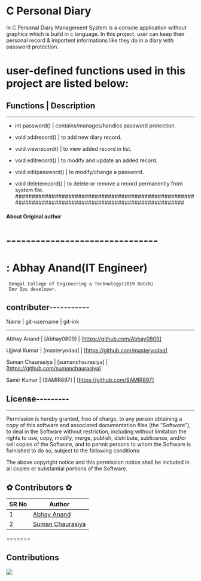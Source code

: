# C Personal Diary 

In C Personal Diary Management System is a console application without graphics which is build in c language. In this project, user can keep their personal record & importent informations like they do in a diary with password protection.

# user-defined functions used in this project are listed below:

   ## Functions       |  Description 
*********************************************************************************************************

- int password()      | contains/manages/handles password protection.

- void addrecord()    | to add new diary record.

- void viewrecord()   | to view added record in list.

- void editrecord()   | to modify and update an added record.

- void editpassword() | to modify/change a password.

- void deleterecord() | to delete or remove a record permanently from system file.
#########################################################################################################

#### About Original author 
# -------------------------------   
#  : Abhay Anand(IT Engineer)
     Bengal College of Engineering & Technology(2019 Batch)
     Dev Ops developer.

## contributer-----------
   Name            | git-username        | git-ink
   ************************************************************************************

Abhay Anand        |    [Abhay0809]      | [https://github.com/Abhay0809]

Ujjwal Kumar       |    [masteryodaa]    | [https://github.com/masteryodaa]

Suman Chaurasiya   |  [sumanchaurasiya]  | [https://github.com/sumanchaurasiya]

Samir Kumar        |     [SAMIR897]      | [https://github.com/SAMIR897]

## License---------
*******************************************************************************

Permission is hereby granted, free of charge, to any person obtaining a copy of this software and associated documentation files (the "Software"), to deal in the Software without restriction, including without limitation the rights to use, copy, modify, merge, publish, distribute, sublicense, and/or sell copies of the Software, and to permit persons to whom the Software is furnished to do so, subject to the following conditions:

The above copyright notice and this permission notice shall be included in all copies or substantial portions of the Software.


## ✿ Contributors ✿

SR No   | Author  
--- | ---
1 | [Abhay Anand](https://github.com/Abhay0809)
2 | [Suman Chaurasiya](https://github.com/sumanchaurasiya)
=======

## Contributions

<a href="https://github.com/Abhay0809/C-Personal-Diary/graphs/contributors">
  <img src="https://contrib.rocks/image?repo=Abhay0809/C-Personal-Diary" />
</a>
